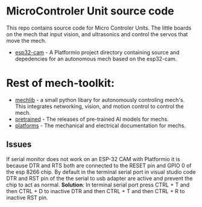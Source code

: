# MicroControler Unit source code

This repo contains source code for Micro Controler Units.  The little boards on the mech that input vision, and ultrasonics and control the servos that move the mech.
- [esp32-cam](https://github.com/mech-toolkit/mcu/tree/main/esp32-cam) -  A Platformio project directory containing source and depedencies for an autonomous mech based on the esp32-cam.
 
# Rest of mech-toolkit:
- [mechlib](https://github.com/mech-toolkit/mechlib) - a small python libary for autonomously controling mech's.  This integrates networking, vision, and motion control to control the mech.
- [pretrained](https://github.com/mech-toolkit/pretrained) - The releases of pre-trained AI models for mechs.
- [platforms](https://github.com/mech-toolkit/platforms) - The mechanical and electrical documentation for mechs.

## Issues
If serial monitor does not work on an ESP-32 CAM with Platformio it is because DTR and RTS both are connected to the RESET pin and GPIO 0 of the esp 8266 chip.
By default in the terminal serial port in visual studio code DTR and RST pin of the the serial to usb adapter are active and prevent the chip to act as normal.
**Solution**:
In terminal serial port press CTRL + T and then CTRL + D to inactive DTR and then CTRL + T and then CTRL + R to inactive RST pin.
